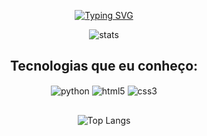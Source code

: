 <div align="center">

  <a href="https://git.io/typing-svg"><img src="https://readme-typing-svg.herokuapp.com?font=&pause=1000&color=428BEF&center=true&vCenter=true&width=435&lines=Ol%C3%A1%2C+seja+bem+vindo!" alt="Typing SVG" /></a>
  
  <img align="center" alt="stats" src="https://github-readme-stats.vercel.app/api?username=RobsonBSF&show_icons=true&theme=default"/>

  <h2>Tecnologias que eu conheço:</h2>

  <div style="display: inline_block">
    <img align="center" alt="python" src="https://img.shields.io/badge/Python-3776AB?style=for-the-badge&logo=python&logoColor=white"/>
    <img align="center" alt="html5" src="https://img.shields.io/badge/HTML5-E34F26?style=for-the-badge&logo=html5&logoColor=white"/>
    <img align="center" alt="css3" src="https://img.shields.io/badge/CSS3-1572B6?style=for-the-badge&logo=css3&logoColor=white"/>
  </div>

  <h2></h2>

  <img align="center" alt="Top Langs" src="https://github-readme-stats.vercel.app/api/top-langs/?username=RobsonBSF&layout=compact"/>
</div>
